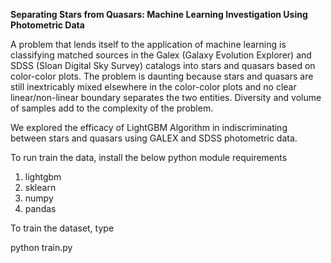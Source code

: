 **Separating Stars from Quasars: Machine Learning Investigation Using Photometric Data**

A problem that lends itself to the application of machine learning is classifying matched sources in the Galex (Galaxy
Evolution Explorer) and SDSS (Sloan Digital Sky Survey) catalogs into stars and quasars based on color-color
plots. The problem is daunting because stars and quasars are still inextricably mixed elsewhere in the color-color
plots and no clear linear/non-linear boundary separates the two entities. Diversity and volume of samples add
to the complexity of the problem.

We explored the efficacy of LightGBM Algorithm in indiscriminating between stars and quasars using GALEX and SDSS photometric data.

To run train the data, install the below python module requirements

1. lightgbm
2. sklearn
3. numpy
4. pandas

To train the dataset, type 

python train.py 
